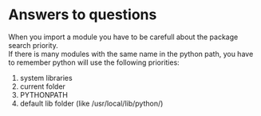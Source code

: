 # Answers to questions #
When you import a module you have to be carefull about the package search priority.<br>
If there is many modules with the same name in the python path, you have to remember python will use the following priorities:
 1. system libraries
 2. current folder
 3. PYTHONPATH
 4. default lib folder (like /usr/local/lib/python/)